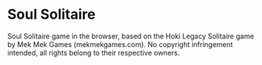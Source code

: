 # Soul Solitaire
Soul Solitaire game in the browser, based on the Hoki Legacy Solitaire game by Mek Mek Games (mekmekgames.com). No copyright infringement intended, all rights belong to their respective owners.